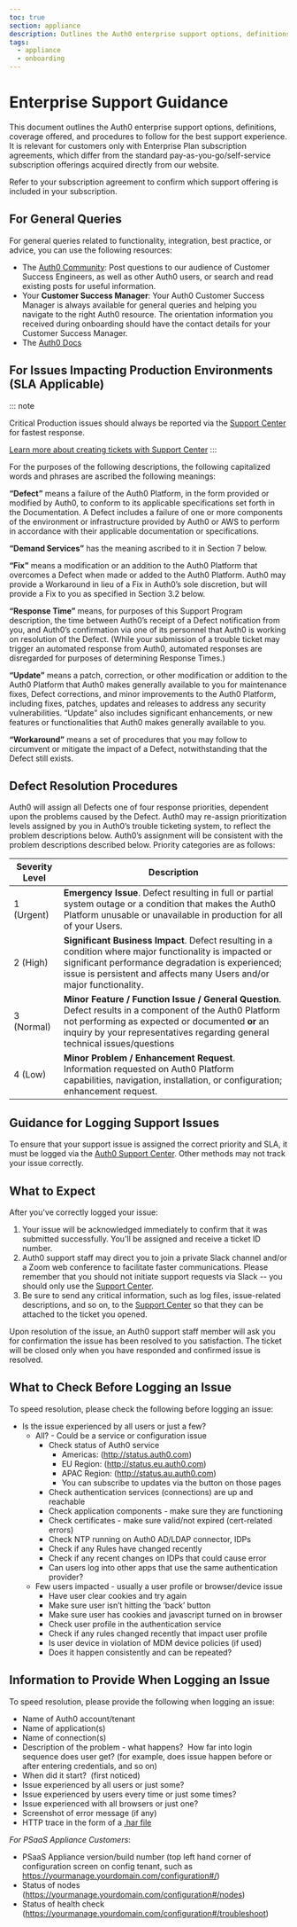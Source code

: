 ```yaml
---
toc: true
section: appliance
description: Outlines the Auth0 enterprise support options, definitions, coverage offered and procedures to follow for the best support experience.
tags:
  - appliance
  - onboarding 
---
```

# Enterprise Support Guidance

This document outlines the Auth0 enterprise support options, definitions, coverage offered, and procedures to follow for the best support experience.  It is relevant for customers only with Enterprise Plan subscription agreements, which differ from the standard pay-as-you-go/self-service subscription offerings acquired directly from our website.

Refer to your subscription agreement to confirm which support offering is included in your subscription.

## For General Queries

For general queries related to functionality, integration, best practice, or advice, you can use the following resources:

- The [Auth0 Community](https://community.auth0.com/): Post questions to our audience of Customer Success Engineers, as well as other Auth0 users, or search and read existing posts for useful information.
- Your __Customer Success Manager__: Your Auth0 Customer Success Manager is always available for general queries and helping you navigate to the right Auth0 resource.  The orientation information you received during onboarding should have the contact details for your Customer Success Manager.
- The [Auth0 Docs](/search#gsc.tab=0)

## For Issues Impacting Production Environments (SLA Applicable)

::: note

Critical Production issues should always be reported via the [Support Center](${env.DOMAIN_URL_SUPPORT}) for fastest response.

[Learn more about creating tickets with Support Center](/support/tickets)
:::


For the purposes of the following descriptions, the following capitalized words and phrases are ascribed the following meanings:

**“Defect”** means a failure of the Auth0 Platform, in the form provided or modified by Auth0, to conform to its applicable specifications set forth in the Documentation. A Defect includes a failure of one or more components of the environment or infrastructure provided by Auth0 or AWS to perform in accordance with their applicable documentation or specifications.

**“Demand Services”** has the meaning ascribed to it in Section 7 below.

**“Fix”** means a modification or an addition to the Auth0 Platform that overcomes a Defect when made or added to the Auth0 Platform. Auth0 may provide a Workaround in lieu of a Fix in Auth0’s sole discretion, but will provide a Fix to you as specified in Section 3.2 below.

**“Response Time”** means, for purposes of this Support Program description, the time between Auth0’s receipt of a Defect notification from you, and Auth0’s confirmation via one of its personnel that Auth0 is working on resolution of the Defect. (While your submission of a trouble ticket may trigger an automated response from Auth0, automated responses are disregarded for purposes of determining Response Times.)

**“Update”** means a patch, correction, or other modification or addition to the Auth0 Platform that Auth0 makes generally available to you for maintenance fixes, Defect corrections, and minor improvements to the Auth0 Platform, including fixes, patches, updates and releases to address any security vulnerabilities. “Update” also includes significant enhancements, or new features or functionalities that Auth0 makes generally available to you.  

**“Workaround”** means a set of procedures that you may follow to circumvent or mitigate the impact of a Defect, notwithstanding that the Defect still exists.

## Defect Resolution Procedures

Auth0 will assign all Defects one of four response priorities, dependent upon the problems caused by the Defect. Auth0 may re-assign prioritization levels assigned by you in Auth0’s trouble ticketing system, to reflect the problem descriptions below. Auth0’s assignment will be consistent with the problem descriptions described below. Priority categories are as follows:

| Severity Level | Description |
| - | - |
| 1 (Urgent) | **Emergency Issue**. Defect resulting in full or partial system outage or a condition that makes the Auth0 Platform unusable or unavailable in production for all of your Users. |
| 2 (High) | **Significant Business Impact**. Defect resulting in a condition where major functionality is impacted or significant performance degradation is experienced; issue is persistent and affects many Users and/or major functionality. |
| 3 (Normal) | **Minor Feature / Function Issue / General Question**. Defect results in a component of the Auth0 Platform not performing as expected or documented **or** an inquiry by your representatives regarding general technical issues/questions |
| 4 (Low) | **Minor Problem / Enhancement Request**. Information requested on Auth0 Platform capabilities, navigation, installation, or configuration; enhancement request. |

## Guidance for Logging Support Issues

To ensure that your support issue is assigned the correct priority and SLA, it must be logged via the [Auth0 Support Center](${env.DOMAIN_URL_SUPPORT}). Other methods may not track your issue correctly.

## What to Expect

After you've correctly logged your issue:

1. Your issue will be acknowledged immediately to confirm that it was submitted successfully. You'll be assigned and receive a ticket ID number.
2. Auth0 support staff may direct you to join a private Slack channel and/or a Zoom web conference to facilitate faster communications. Please remember that you should not initiate support requests via Slack -- you should only use the [Support Center](${env.DOMAIN_URL_SUPPORT}).
3. Be sure to send any critical information, such as log files, issue-related descriptions, and so on, to the [Support Center](${env.DOMAIN_URL_SUPPORT}) so that they can be attached to the ticket you opened.

Upon resolution of the issue, an Auth0 support staff member will ask you for confirmation the issue has been resolved to you satisfaction. The ticket will be closed only when you have responded and confirmed issue is resolved.

## What to Check Before Logging an Issue

To speed resolution, please check the following before logging an issue:

* Is the issue experienced by all users or just a few?
  * All? - Could be a service or configuration issue
    * Check status of Auth0 service
      * Americas: (http://status.auth0.com)
      * EU Region: (http://status.eu.auth0.com)
      * APAC Region: (http://status.au.auth0.com)
      * You can subscribe to updates via the button on those pages
    * Check authentication services (connections) are up and reachable
    * Check application components - make sure they are functioning
    * Check certificates - make sure valid/not expired (cert-related errors)
    * Check NTP running on Auth0 AD/LDAP connector, IDPs
    * Check if any Rules have changed recently
    * Check if any recent changes on IDPs that could cause error
    * Can users log into other apps that use the same authentication provider?
  * Few users impacted - usually a user profile or browser/device issue
    * Have user clear cookies and try again
    * Make sure user isn’t hitting the ‘back’ button
    * Make sure user has cookies and javascript turned on in browser
    * Check user profile in the authentication service
    * Check if any rules changed recently that impact user profile
    * Is user device in violation of MDM device policies (if used)
    * Does it happen consistently and can be repeated?

## Information to Provide When Logging an Issue

To speed resolution, please provide the following when logging an issue:

* Name of Auth0 account/tenant
* Name of application(s)
* Name of connection(s)
* Description of the problem - what happens?  How far into login sequence does user get? (for example, does issue happen before or after entering credentials, and so on)
* When did it start?  (first noticed)
* Issue experienced by all users or just some?
* Issue experienced by users every time or just some times?
* Issue experienced with all browsers or just one?
* Screenshot of error message (if any)
* HTTP trace in the form of a [.har file](/har)

*For PSaaS Appliance Customers*:

* PSaaS Appliance version/build number (top left hand corner of configuration screen on config tenant, such as https://yourmanage.yourdomain.com/configuration#/)
* Status of nodes (https://yourmanage.yourdomain.com/configuration#/nodes)
* Status of health check (https://yourmanage.yourdomain.com/configuration#/troubleshoot)